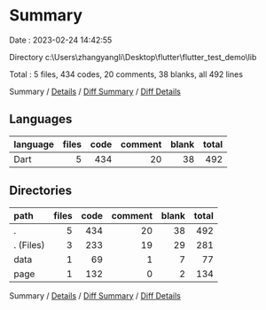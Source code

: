 # Summary

Date : 2023-02-24 14:42:55

Directory c:\\Users\\zhangyangli\\Desktop\\flutter\\flutter_test_demo\\lib

Total : 5 files,  434 codes, 20 comments, 38 blanks, all 492 lines

Summary / [Details](details.md) / [Diff Summary](diff.md) / [Diff Details](diff-details.md)

## Languages
| language | files | code | comment | blank | total |
| :--- | ---: | ---: | ---: | ---: | ---: |
| Dart | 5 | 434 | 20 | 38 | 492 |

## Directories
| path | files | code | comment | blank | total |
| :--- | ---: | ---: | ---: | ---: | ---: |
| . | 5 | 434 | 20 | 38 | 492 |
| . (Files) | 3 | 233 | 19 | 29 | 281 |
| data | 1 | 69 | 1 | 7 | 77 |
| page | 1 | 132 | 0 | 2 | 134 |

Summary / [Details](details.md) / [Diff Summary](diff.md) / [Diff Details](diff-details.md)